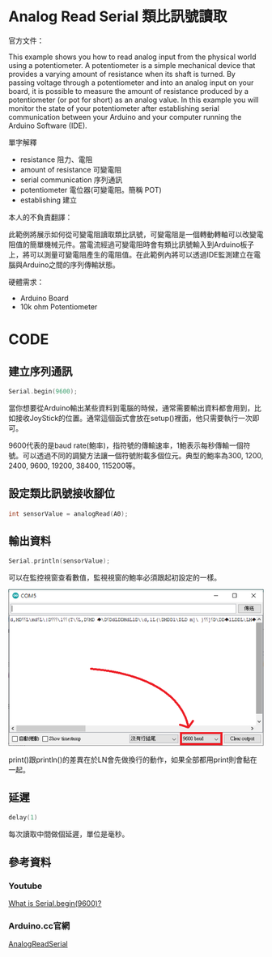 # Analog Read Serial 類比訊號讀取

官方文件：

This example shows you how to read analog input from the physical world using a potentiometer. A potentiometer is a simple mechanical device that provides a varying amount of resistance when its shaft is turned. By passing voltage through a potentiometer and into an analog input on your board, it is possible to measure the amount of resistance produced by a potentiometer (or pot for short) as an analog value. In this example you will monitor the state of your potentiometer after establishing serial communication between your Arduino and your computer running the Arduino Software (IDE).


單字解釋
+ resistance 阻力、電阻
+ amount of resistance 可變電阻
+ serial communication 序列通訊
+ potentiometer 電位器(可變電阻。簡稱 POT)
+ establishing 建立

本人的不負責翻譯： 

此範例將展示如何從可變電阻讀取類比訊號，可變電阻是一個轉動轉軸可以改變電阻值的簡單機械元件。當電流經過可變電阻時會有類比訊號輸入到Arduino板子上，將可以測量可變電阻產生的電阻值。在此範例內將可以透過IDE監測建立在電腦與Arduino之間的序列傳輸狀態。


硬體需求：
+ Arduino Board 
+ 10k ohm Potentiometer


# CODE

## 建立序列通訊

```ino
Serial.begin(9600);
```

當你想要從Arduino輸出某些資料到電腦的時候，通常需要輸出資料都會用到，比如接收JoyStick的位置。通常這個函式會放在setup()裡面，他只需要執行一次即可。

9600代表的是baud rate(鮑率)，指符號的傳輸速率，1鮑表示每秒傳輸一個符號。可以透過不同的調變方法讓一個符號附載多個位元。典型的鮑率為300, 1200, 2400, 9600, 19200, 38400, 115200等。


## 設定類比訊號接收腳位
```ino
int sensorValue = analogRead(A0);
```

## 輸出資料
```ino
Serial.println(sensorValue);
```
可以在監控視窗查看數值，監視視窗的鮑率必須跟起初設定的一樣。

![analog](./../IMG/analog.png)

print()跟println()的差異在於LN會先做換行的動作，如果全部都用print則會黏在一起。

## 延遲
```ino
delay(1)
```
每次讀取中間做個延遲，單位是毫秒。






## 參考資料
### Youtube 
[What is Serial.begin(9600)?](https://www.youtube.com/watch?v=8GX5brSZ_1E)

### Arduino.cc官網

[AnalogReadSerial](https://www.arduino.cc/en/Tutorial/BuiltInExamples/AnalogReadSerial)